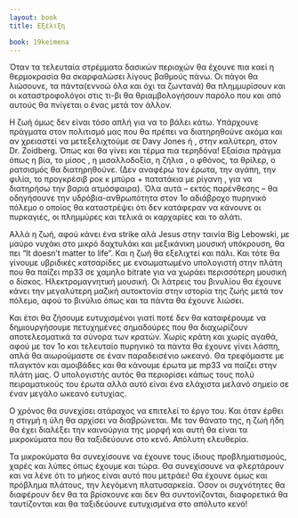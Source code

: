 ```yaml
---
layout: book
title: Εξέλιξη

book: 19keimena
---
```

Όταν τα τελευταία στρέμματα δασικών περιοχών θα έχουνε πια καεί η θερμοκρασία θα σκαρφαλώσει λίγους βαθμούς πάνω. Οι πάγοι θα λιώσουνε, τα πάντα(εννοώ όλα και όχι τα ζωντανά) θα πλημμυρίσουν και οι καταστροφολόγοι στις τι-βι θα θριαμβολογήσουν παρόλο που και από αυτούς θα πνίγεται ο ένας μετά τον άλλον.

Η ζωή όμως δεν είναι τόσο απλή για να το βάλει κάτω. Υπάρχουνε πράγματα στον πολιτισμό μας που θα πρέπει να διατηρηθούνε ακόμα και αν χρειαστεί να μετεξελιχτούμε σε Davy Jones ή , στην καλύτερη, στον Dr. Zoidberg. Όπως και θα γίνει και τέρμα πια τερηδόνα! Εξαίσια πράγμα όπως η βία, το μίσος , η μισαλλοδοξία, η ζήλια , ο φθόνος, τα θρίλερ, ο ρατσισμός θα διατηρηθούνε. (Δεν αναφέρω τον έρωτα, την αγάπη, την φιλία, το προγκρέσιβ ροκ κ μπύρα + πατατάκια με ρίγανη , για να διατηρήσω την βαριά ατμόσφαιρα). Όλα αυτά – εκτός παρένθεσης – θα οδηγήσουνε την υδρόβια-ανθρωπότητα στον 1ο αδιάβροχο πυρηνικό πόλεμο ο οποίος θα καταστρέψει ότι δεν κατάφεραν να κάνουνε οι πυρκαγιές, οι πλημμύρες και τελικά οι καρχαρίες και το αλάτι.

Αλλά η ζωή, αφού κάνει ένα strike αλά Jesus στην ταινία Big Lebowski, με μαύρο νυχάκι στο μικρό δαχτυλάκι και μεξικάνικη μουσική υπόκρουση, θα πει “It doesn’t matter to life”. Και η ζωή θα εξελιχτεί και πάλι. Και τότε θα γίνουμε υβριδικές κατσαρίδες με ενσωματωμένο υπολογιστή στην πλάτη που θα παίζει mp33 σε χαμηλο bitrate για να χωράει περισσότερη μουσική ο δίσκος. Ηλεκτρομαγνητική μουσική. Οι λάτρεις του βινυλίου θα έχουνε κάνει την μεγαλύτερη μαζική αυτοκτονία στην ιστορία της ζωής μετά τον πόλεμο, αφού το βινύλιο όπως και τα πάντα θα έχουνε λιώσει.

Και έτσι θα ζήσουμε ευτυχισμένοι γιατί ποτέ δεν θα καταφέρουμε να δημιουργήσουμε πετυχημένες σημαδούρες που θα διαχωρίζουν αποτελεσματικά τα σύνορα των κρατών. Χωρίς κράτη και χωρίς αγαθά, αφού με τον 1ο και τελευταίο πυρηνικό τα πάντα θα έχουνε γίνει λάσπη, απλά θα αιωρούμαστε σε έναν παραδεισένιο ωκεανό. Θα τρεφόμαστε με πλαγκτόν και αμοιβάδες και θα κάνουμε έρωτα με mp33 να παίζει στην πλάτη μας. Ο υπολογιστής αυτός θα περιορίσει κάπως τους πολύ πειραματικούς του έρωτα αλλά αυτό είναι ένα ελάχιστα μελανό σημείο σε έναν μεγάλο ωκεανό ευτυχίας.

Ο χρόνος θα συνεχίσει ατάραχος να επιτελεί το έργο του. Και όταν έρθει η στιγμή η ύλη θα αρχίσει να διαβρώνεται. Με τον θάνατο της, η ζωή ήδη θα έχει διαλέξει την καινούργια της μορφή και αυτή θα είναι τα μικροκύματα που θα ταξιδεύουνε στο κενό. Απόλυτη ελευθερία.

Τα μικροκύματα θα συνεχίσουνε να έχουνε τους ίδιους προβληματισμούς, χαρές και λύπες όπως έχουμε και τώρα. Θα συνεχίσουνε να φλερτάρουν και να λένε ότι το μήκος είναι αυτό που μετράει! Θα έχουνε όμως και πρόβλημα πλάτους, την λεγόμενη πλατυσαρκεία. Όσον οι συχνότητες θα διαφέρουν δεν θα τα βρίσκουνε και δεν θα συντονίζονται, διαφορετικά θα ταυτίζονται και θα ταξιδεύουνε ευτυχισμένα στο απόλυτο κενό!
